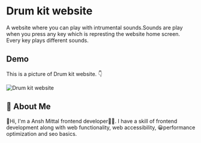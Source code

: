 
# Drum kit website

A website where you can play with intrumental sounds.Sounds are play when you press any key which is represting the website home screen.
Every key plays different sounds.

## Demo

This is a picture of Drum kit website. 👇


![Drum kit website](https://github.com/Anshmittal86/Drum-kit-website/assets/114221412/28598056-2df0-4803-98d3-87c3e2beac10)



## 🚀 About Me
👋Hi, I'm a Ansh Mittal frontend developer👨‍💻. I have a skill of frontend development along with web functionality, web accessibility, 😀performance optimization and seo basics.

